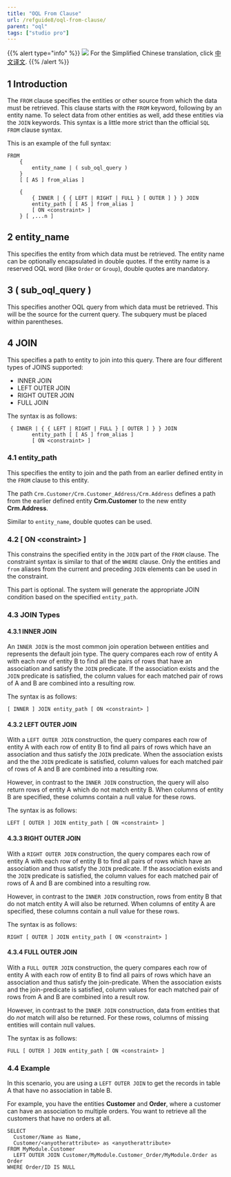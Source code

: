```yaml
---
title: "OQL From Clause"
url: /refguide8/oql-from-clause/
parent: "oql"
tags: ["studio pro"]
---
```


{{% alert type="info" %}}
<img src="attachments/chinese-translation/china.png" style="display: inline-block; margin: 0" /> For the Simplified Chinese translation, click [中文译文](https://cdn.mendix.tencent-cloud.com/documentation/refguide8/oql-from-clause.pdf).
{{% /alert %}}

## 1 Introduction

The `FROM` clause specifies the entities or other source from which the data must be retrieved. This clause starts with the `FROM` keyword, following by an entity name. To select data from other entities as well, add these entities via the `JOIN` keywords. This syntax is a little more strict than the official `SQL FROM` clause syntax.

This is an example of the full syntax:

```
FROM
    {
        entity_name | ( sub_oql_query )
    }
    [ [ AS ] from_alias ]

    {
        { INNER | { { LEFT | RIGHT | FULL } [ OUTER ] } } JOIN
        entity_path [ [ AS ] from_alias ]
        [ ON <constraint> ]
    } [ ,...n ]
```

## 2 entity_name

This specifies the entity from which data must be retrieved. The entity name can be optionally encapsulated in double quotes. If the entity name is a reserved OQL word (like `Order` or `Group`), double quotes are mandatory.

## 3 ( sub_oql_query )

This specifies another OQL query from which data must be retrieved. This will be the source for the current query. The subquery must be placed within parentheses.

## 4 JOIN

This specifies a path to entity to join into this query. There are four different types of JOINS supported:

* INNER JOIN
* LEFT OUTER JOIN
* RIGHT OUTER JOIN
* FULL JOIN

The syntax is as follows:

```
 { INNER | { { LEFT | RIGHT | FULL } [ OUTER ] } } JOIN
        entity_path [ [ AS ] from_alias ]
        [ ON <constraint> ]
```

### 4.1 entity_path

This specifies the entity to join and the path from an earlier defined entity in the `FROM` clause to this entity.

The path `Crm.Customer/Crm.Customer_Address/Crm.Address` defines a path from the earlier defined entity **Crm.Customer** to the new entity **Crm.Address**.

Similar to `entity_name`, double quotes can be used.

### 4.2 \[ ON \<constraint\> \]

This constrains the specified entity in the `JOIN` part of the `FROM` clause. The constraint syntax is similar to that of the `WHERE` clause. Only the entities and `from` aliases from the current and preceding `JOIN` elements can be used in the constraint.

This part is optional. The system will generate the appropriate JOIN condition based on the specified `entity_path`.

### 4.3 JOIN Types

#### 4.3.1 INNER JOIN

An `INNER JOIN` is the most common join operation between entities and represents the default join type. The query compares each row of entity A with each row of entity B to find all the pairs of rows that have an association and satisfy the `JOIN` predicate. If the association exists and the `JOIN` predicate is satisfied, the column values for each matched pair of rows of A and B are combined into a resulting row.

The syntax is as follows:

```
[ INNER ] JOIN entity_path [ ON <constraint> ]
```

#### 4.3.2 LEFT OUTER JOIN

With a `LEFT OUTER JOIN` construction, the query compares each row of entity A with each row of entity B to find all pairs of rows which have an association and thus satisfy the `JOIN` predicate. When the association exists and the the `JOIN` predicate is satisfied, column values for each matched pair of rows of A and B are combined into a resulting row.

However, in contrast to the `INNER JOIN` construction, the query will also return rows of entity A which do not match entity B. When columns of entity B are specified, these columns contain a null value for these rows.

The syntax is as follows:

```
LEFT [ OUTER ] JOIN entity_path [ ON <constraint> ]
```

#### 4.3.3 RIGHT OUTER JOIN

With a `RIGHT OUTER JOIN` construction, the query compares each row of entity A with each row of entity B to find all pairs of rows which have an association and thus satisfy the `JOIN` predicate. If the association exists and the `JOIN` predicate is satisfied, the column values for each matched pair of rows of A and B are combined into a resulting row.

However, in contrast to the `INNER JOIN` construction, rows from entity B that do not match entity A will also be returned. When columns of entity A are specified, these columns contain a null value for these rows.

The syntax is as follows:

```
RIGHT [ OUTER ] JOIN entity_path [ ON <constraint> ]
```

#### 4.3.4 FULL OUTER JOIN

With a `FULL OUTER JOIN` construction, the query compares each row of entity A with each row of entity B to find all pairs of rows which have an association and thus satisfy the join-predicate. When the association exists and the join-predicate is satisfied, column values for each matched pair of rows from A and B are combined into a result row.

However, in contrast to the `INNER JOIN` construction, data from entities that do _not_ match will also be returned. For these rows, columns of missing entities will contain null values.

The syntax is as follows:

```
FULL [ OUTER ] JOIN entity_path [ ON <constraint> ]
```

### 4.4 Example

In this scenario, you are using a `LEFT OUTER JOIN` to get the records in table A that have no association in table B.

For example, you have the entities **Customer** and **Order**, where a customer can have an association to multiple orders. You want to retrieve all the customers that have no orders at all.

```
SELECT 
  Customer/Name as Name,
  Customer/<anyotherattribute> as <anyotherattribute>
FROM MyModule.Customer
  LEFT OUTER JOIN Customer/MyModule.Customer_Order/MyModule.Order as Order
WHERE Order/ID IS NULL
```
